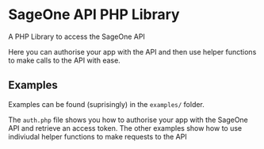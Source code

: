 SageOne API PHP Library
==============

A PHP Library to access the SageOne API

Here you can authorise your app with the API and then use helper functions to make calls to the API with ease.

Examples
--------------

Examples can be found (suprisingly) in the `examples/` folder.

The `auth.php` file shows you how to authorise your app with the SageOne API and retrieve an access token.
The other examples show how to use indiviudal helper functions to make requests to the API